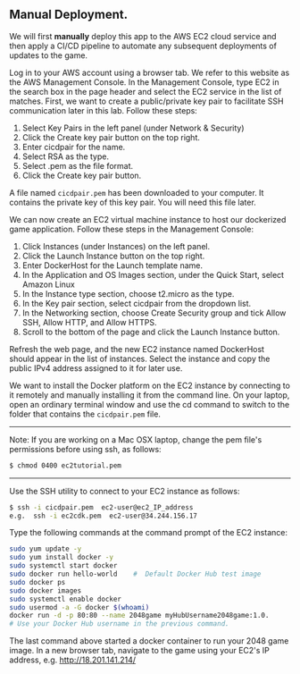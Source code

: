 ## Manual Deployment.

We will first __manually__ deploy this app to the AWS EC2 cloud service and then apply a CI/CD pipeline to automate any subsequent deployments of updates to the game. 

Log in to your AWS account using a browser tab. We refer to this website as the AWS Management Console. In the Management Console, type EC2 in the search box in the page header and select the EC2 service in the list of matches. First, we want to create a public/private key pair to facilitate SSH communication later in this lab. Follow these steps:

1. Select Key Pairs in the left panel (under Network & Security)
1. Click the Create key pair button on the top right.
1. Enter cicdpair for the name.
1. Select RSA as the type.
1. Select .pem as the file format.
1. Click the Create key pair button.

A file named `cicdpair.pem` has been downloaded to your computer. It contains the private key of this key pair. You will need this file later. 

We can now create an EC2 virtual machine instance to host our dockerized game application. Follow these steps in the Management Console:

1. Click Instances (under Instances) on the left panel.
1. Click the Launch Instance button on the top right.
1. Enter DockerHost for the Launch template name.
1. In the Application and OS Images section,  under the Quick Start, select Amazon Linux
1. In the Instance type section, choose t2.micro as the type.
1. In the Key pair section, select cicdpair from the dropdown list.
1. In the Networking section, choose Create Security group and tick Allow SSH, Allow HTTP, and Allow HTTPS.
1. Scroll to the bottom of the page and click the Launch Instance button.

Refresh the web page, and the new EC2 instance named DockerHost should appear in the list of instances. Select the instance and copy the public IPv4 address assigned to it for later use.  

We want to install the Docker platform on the EC2 instance by connecting to it remotely and manually installing it from the command line. On your laptop, open an ordinary terminal window and use the cd command to switch to the folder that contains the `cicdpair.pem` file. 

------------------------------
Note: If you are working on a Mac OSX laptop, change the pem file's permissions before using ssh, as follows:
~~~bash
$ chmod 0400 ec2tutorial.pem
~~~
------------------------------

Use the SSH utility to connect to your EC2 instance as follows:
~~~bash
$ ssh -i cicdpair.pem  ec2-user@ec2_IP_address
e.g.  ssh -i ec2cdk.pem  ec2-user@34.244.156.17
~~~
Type the following commands at the command prompt of the EC2 instance:
~~~bash
sudo yum update -y
sudo yum install docker -y
sudo systemctl start docker
sudo docker run hello-world    #  Default Docker Hub test image
sudo docker ps
sudo docker images
sudo systemctl enable docker
sudo usermod -a -G docker $(whoami)
docker run -d -p 80:80 --name 2048game myHubUsername2048game:1.0.    
# Use your Docker Hub username in the previous command.
~~~

The last command above started a docker container to run your 2048 game image. In a new browser tab, navigate to the game using your EC2's IP address, e.g. http://18.201.141.214/


[game]: https://play.google.com/store/apps/details?id=com.estoty.game2048&hl=en